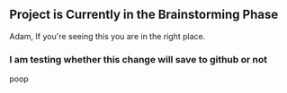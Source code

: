 ## Project is Currently in the Brainstorming Phase
Adam, If you're seeing this you are in the right place.

### I am testing whether this change will save to github or not
poop

